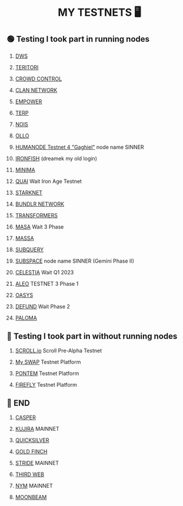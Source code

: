 <h1 align="center">MY TESTNETS 🖥 </h1>

##  🟢 Testing I took part in running nodes


1. [DWS](https://dws.explorers.guru/validator/dewebvaloper1avtnh7w7d8pa7uakr4vscp2skdg3wg9flrgdr3)

2. [TERITORI](https://explorer.stavr.tech/teritori/staking/torivaloper12h3mykwltnv3tsvgwh7j334ra6ep3222ktju76)

3. [CROWD CONTROL](https://explorer.stavr.tech/cardchain/staking/ccvaloper1k2tyxj9pjxskpnqf87prkr9whzagnx5aprf2lg)

4. [CLAN NETWORK](https://testnet.explorer.testnet.run/Clan%20Network/staking/clanvaloper1mjml2l6e5t0hj6eyz4hyp8mlvgxpc733ak2cjq)

5. [EMPOWER](https://empower.explorers.guru/validator/empowervaloper1dyvp8vsrhrepnp4xlpspsswhx5rmam6vnens85)

6. [TERP](https://explorer.nodestake.top/terp-testnet/staking/terpvaloper1r3hwq6l7pq0lhgsu4893c6asnsdtvzgvagxaw3)

7. [NOIS](https://testnet.ping.pub/nois/staking/noisvaloper1l4gudwr60jk3awse85awn9wf762w9afcjtp2zj)

8. [OLLO](https://explorer.stavr.tech/ollo/staking/ollovaloper1wttdn7xxvyfugw7pnwz55q2fkf7gr4xvt9fdxr)

9. [HUMANODE Testnet 4 "Gaghiel"](https://telemetry.humanode.io/#list/0xb10e573169aaaa74d14931e98d414a8a631dd3bc6dda31101061ed3b7c2cb343) node name SINNER

10. [IRONFISH](https://testnet.ironfish.network/users/17986) (dreamek my old login)

11. [MINIMA](https://github.com/AntNodes/MY-TESTNET/blob/main/README.md)

12. [QUAI](https://github.com/AntNodes/MY-TESTNET/blob/main/README.md) Wait Iron Age Testnet

13. [STARKNET](https://discord.com/channels/793094838509764618/956557041336455290/1030581742605713519)

14. [BUNDLR NETWORK](https://bundlr.network/explorer/Ry2bDGfBIvYtvDPYnf0eg_ijH4A1EDKaaEEecyjbUQ4)

15. [TRANSFORMERS](https://explorer.tfsc.io/#/pc/ValidatorDetail?address=1HYGe9LwNAcQ1uBzWSUhnLwAg3tRq8QBKs&active=0&online=0&selfStake=5000&delegateds=13300&delegated=105000&name=SINNER)

16. [MASA](https://github.com/AntNodes/MY-TESTNET/blob/main/README.md) Wait 3 Phase

17. [MASSA](https://github.com/AntNodes/MY-TESTNET/blob/main/README.md)

18. [SUBQUERY](https://github.com/AntNodes/MY-TESTNET/blob/main/README.md)

19. [SUBSPACE](https://telemetry.subspace.network/#/0x43d10ffd50990380ffe6c9392145431d630ae67e89dbc9c014cac2a417759101) node name SINNER (Gemini Phase II)

20. [CELESTIA](https://celestia.org/) Wait Q1 2023

21. [ALEO](https://github.com/AleoHQ/snarkOS/) TESTNET 3 Phase 1

22. [OASYS](https://docs.oasys.games/docs/category/validator)

23. [DEFUND](https://www.defund.app/) Wait Phase 2

24. [PALOMA](https://github.com/AntNodes/MY-TESTNET/edit/main/README.md)


## 🔵 Testing I took part in without running nodes


1. [SCROLL.io](https://scroll.io/) Scroll Pre-Alpha Testnet

2. [My SWAP](https://www.myswap.xyz/) Testnet Platform

3. [PONTEM](https://pontem.network/) Testnet Platform

4. [FIREFLY](https://firefly.exchange/) Testnet Platform


## 🔴 END

1. [CASPER](https://casper.network/)

2. [KUJIRA](https://github.com/AntNodes/MY-TESTNET/edit/main/README.md) MAINNET

3. [QUICKSILVER](https://github.com/AntNodes/MY-TESTNET/edit/main/README.md)

4. [GOLD FINCH](https://goldfinch.finance/)

5. [STRIDE](https://stride.zone/) MAINNET

6. [THIRD WEB](https://thirdweb.com/?utm_source=dc)

7. [NYM](https://nymtech.net/) MAINNET

8. [MOONBEAM](https://moonbeam.network/)


